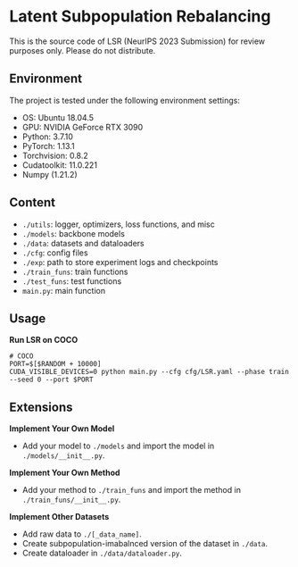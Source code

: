 # Latent Subpopulation Rebalancing

This is the source code of LSR (NeurIPS 2023 Submission) for review purposes only. Please do not distribute.

## Environment

The project is tested under the following environment settings:
- OS: Ubuntu 18.04.5
- GPU: NVIDIA GeForce RTX 3090
- Python: 3.7.10
- PyTorch: 1.13.1
- Torchvision: 0.8.2
- Cudatoolkit: 11.0.221
- Numpy (1.21.2) 

## Content
- ```./utils```: logger, optimizers, loss functions, and misc
- ```./models```: backbone models
- ```./data```: datasets and dataloaders
- ```./cfg```: config files
- ```./exp```: path to store experiment logs and checkpoints
- ```./train_funs```: train functions
- ```./test_funs```: test functions
- ```main.py```: main function

## Usage

**Run LSR on COCO**

```shell
# COCO
PORT=$[$RANDOM + 10000]
CUDA_VISIBLE_DEVICES=0 python main.py --cfg cfg/LSR.yaml --phase train --seed 0 --port $PORT
```

## Extensions

**Implement Your Own Model**

- Add your model to ```./models``` and import the model in ```./models/__init__.py```.

**Implement Your Own Method**

- Add your method to ```./train_funs``` and import the method in ```./train_funs/__init__.py```.

**Implement Other Datasets**

- Add raw data to ```./[_data_name]```.
- Create subpopulation-imabalnced version of the dataset in ```./data```.
- Create dataloader in ```./data/dataloader.py```.